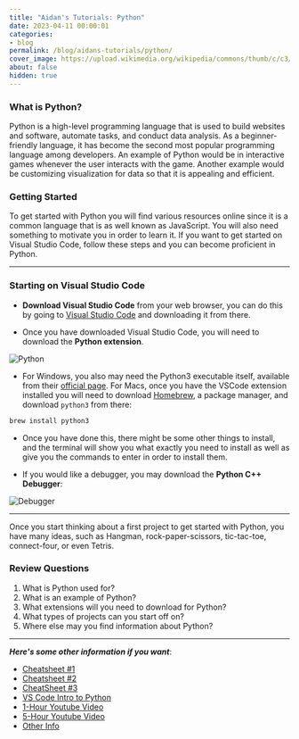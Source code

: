 ```yaml
---
title: "Aidan's Tutorials: Python"
date: 2023-04-11 00:00:01
categories:
- blog
permalink: /blog/aidans-tutorials/python/
cover_image: https://upload.wikimedia.org/wikipedia/commons/thumb/c/c3/Python-logo-notext.svg/1869px-Python-logo-notext.svg.png
about: false
hidden: true
---
```


### What is Python?

Python is a high-level programming language that is used to build websites and software, automate tasks, and conduct data analysis. As a beginner-friendly language, it has become the second most popular programming language among developers. An example of Python would be in interactive games whenever the user interacts with the game. Another example would be customizing visualization for data so that it is appealing and efficient.

### Getting Started

To get started with Python you will find various resources online since it is a common language that is as well known as JavaScript. You will also need something to motivate you in order to learn it. If you want to get started on Visual Studio Code, follow these steps and you can become proficient in Python.

---

### Starting on Visual Studio Code

- **Download Visual Studio Code** from your web browser, you can do this by going to [Visual Studio Code](https://code.visualstudio.com/Download) and downloading it from there.

- Once you have downloaded Visual Studio Code, you will need to download the **Python extension**.
  
![Python](/asset/aidans-tutorials/py.png)

- For Windows, you also may need the Python3 executable itself, available from their [official page](https://www.python.org/downloads/). For Macs, once you have the VSCode extension installed you will need to download [Homebrew](https://brew.sh/), a package manager, and download `python3` from there:

```bash
brew install python3
```

- Once you have done this, there might be some other things to install, and the terminal will show you what exactly you need to install as well as give you the commands to enter in order to install them.

- If you would like a debugger, you may download the  **Python C++ Debugger**:

![Debugger](/asset/aidans-tutorials/debug.png)

---

Once you start thinking about a first project to get started with Python, you have many ideas, such as Hangman, rock-paper-scissors, tic-tac-toe, connect-four, or even Tetris.

### Review Questions

1. What is Python used for?
2. What is an example of Python?
3. What extensions will you need to download for Python?
4. What types of projects can you start off on?
5. Where else may you find information about Python?

---
***Here's some other information if you want***:

- [Cheatsheet #1](https://www.codecademy.com/resources/cheatsheets/language/python)
- [Cheatsheet #2](https://quickref.me/python.html)
- [CheatSheet #3](https://www.pythoncheatsheet.org/cheatsheet/basics)
- [VS Code Intro to Python](https://code.visualstudio.com/docs/python/python-tutorial)
- [1-Hour Youtube Video](https://www.youtube.com/watch?v=kqtD5dpn9C8)
- [5-Hour Youtube Video](https://www.youtube.com/watch?v=eWRfhZUzrAc)
- [Other Info](https://mikkegoes.com/learn-to-code-for-free/)
  